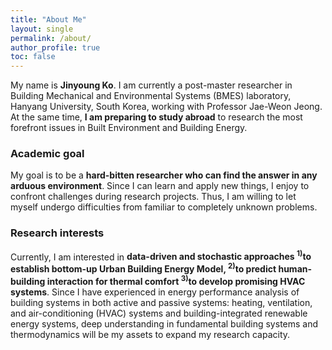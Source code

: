```yaml
---
title: "About Me"
layout: single
permalink: /about/
author_profile: true
toc: false
---
```


My name is **Jinyoung Ko**. I am currently a post-master researcher in Building Mechanical and Environmental Systems (BMES) laboratory, Hanyang University, South Korea, working with Professor Jae-Weon Jeong. At the same time, **I am preparing to study abroad** to research the most forefront issues in Built Environment and Building Energy. 

### Academic goal

My goal is to be a **hard-bitten researcher who can find the answer in any arduous environment**. Since I can learn and apply new things, I enjoy to confront challenges during research projects. Thus, I am willing to let myself undergo difficulties from familiar to completely unknown problems.  

### Research interests

Currently, I am interested in **data-driven and stochastic approaches <sup>1)</sup>to establish bottom-up Urban Building Energy Model, <sup>2)</sup>to predict human-building interaction for thermal comfort <sup>3)</sup>to develop promising HVAC systems**. Since I have experienced in energy performance analysis of building systems in both active and passive systems: heating, ventilation, and air-conditioning (HVAC) systems and building-integrated renewable energy systems, deep understanding in fundamental building systems and thermodynamics will be my assets to expand my research capacity.
